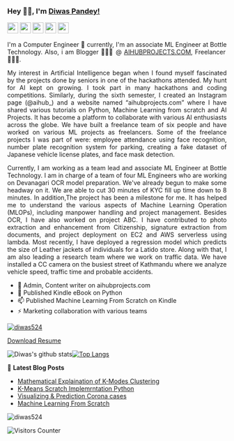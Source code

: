 ### Hey 👋🏽, I'm [Diwas Pandey!](https://diwaspandey.com.np) 

<p>
    <a href="https://www.diwaspandey.com.np"><img src="https://img.shields.io/badge/linkedin-%230077B5.svg?&style=for-the-badge&logo=Portfolio&logoColor=white" height=25></a>
    <a href="mailto:diwaspandey524@gmail.com"><img src="https://img.shields.io/badge/Email-%23E4405F.svg?&style=for-the-badge&logo=gmail&logoColor=white" height=25></a>
  <a href="https://www.instagram.com/aihub_/"><img src="https://img.shields.io/badge/instagram-%23E4405F.svg?&style=for-the-badge&logo=instagram&logoColor=white" height=25></a>  
  <a href="https://www.linkedin.com/in/diwas424"><img src="https://img.shields.io/badge/linkedin-%230077B5.svg?&style=for-the-badge&logo=linkedin&logoColor=white" height=25></a>
  <a href="https://www.instagram.com/diwaspandey1"><img src="https://img.shields.io/badge/instagram-%23E4405F.svg?&style=for-the-badge&logo=instagram&logoColor=white" height=25></a>  

</p>

<div style="text-align: justify">
      

I'm  a Computer Engineer 🚀 currently, I'm an associate ML Engineer at Bottle Technology. Also, i am Blogger 🙍🏽‍♂️ @ [AIHUBPROJECTS.COM](https://aihubprojects.com), Freelancer 👨🏽‍💻.

My interest in Artificial Intelligence began when I found myself fascinated by the projects done by seniors in one of the hackathons attended. My hunt for AI kept on growing. I took part in many hackathons and coding competitions. Similarly, during the sixth semester, I created an Instagram page (@aihub_) and a website named “aihubprojects.com” where I have shared various tutorials on Python, Machine Learning from scratch and AI Projects. It has become a platform to collaborate with various AI enthusiasts across the globe. We have built a freelance team of six people and have worked on various ML projects as freelancers. Some of the freelance projects I was part of were: employee attendance using face recognition, number plate recognition system for parking, creating a fake dataset of Japanese vehicle license plates, and face mask detection.

Currently, I am working as a team lead and associate ML Engineer at Bottle Technology. I am in charge of a team of four ML Engineers who are working on Devanagari OCR model preparation. We've already begun to make some headway on it. We are able to cut 30 minutes of  KYC fill up time down to 8 minutes. In addition,The project has been a milestone for me. It has helped me to understand the various aspects of Machine Learning Operation (MLOPs), including manpower handling and project management. Besides OCR, I have also worked on project ABC. I have contributed to photo extraction and enhancement from Citizenship, signature extraction from documents, and project deployment on EC2 and AWS serverless using lambda. Most recently, I have deployed a regression model which predicts the size of Leather jackets of individuals for a Latido store. Along with that, I am also leading a research team where we work on traffic data. We have installed a CC camera on the busiest street of Kathmandu where we analyze vehicle speed, traffic time and probable accidents. 
  
  </div>

- 🔭 Admin, Content writer on aihubprojects.com
- 🌱 Published Kindle eBook on Python
- 📫 Published Machine Learning From Scratch on Kindle
- ⚡  Marketing collaboration with various teams

<p align="left"> <a href="https://github.com/ryo-ma/github-profile-trophy"><img src="https://github-profile-trophy.vercel.app/?username=diwas524" alt="diwas524" /></a> </p>

[Download Resume](https://diwaspandey.com.np)

![Diwas's github stats](https://github-readme-stats.vercel.app/api?username=Diwas524&count_private=true&show_icons=true&theme=dark)<a href="https://github.com/diwas524">[![Top Langs](https://github-readme-stats.vercel.app/api/top-langs/?username=diwas524&layout=compact&theme=dark)](https://github.com/diwas524)</a>
  


📕 **Latest Blog Posts**
<!-- BLOG-POST-LIST:START -->
- [Mathematical Explaination of K-Modes Clustering ](https://aihubprojects.com/k-modes-clustering-algorithm-mathematical-scratch-implementation/)
- [K-Means Scratch Implemrntation Python](https://aihubprojects.com/k-means-clustering-from-scratch-python/)
- [Visualizing & Prediction Corona cases](https://aihubprojects.com/visualizing-predicting-corona-cases/)
- [Machine Learning From Scratch](https://aihubprojects.com/machine-learning-from-scratch-python/)
<!-- BLOG-POST-LIST:END -->

<p><img align="center" src="https://github-readme-streak-stats.herokuapp.com/?user=diwas524&" alt="diwas524" /></p>

 <img src="https://visitor-badge.glitch.me/badge?page_id=Diwas524.Diwas524" alt="Visitors Counter">
